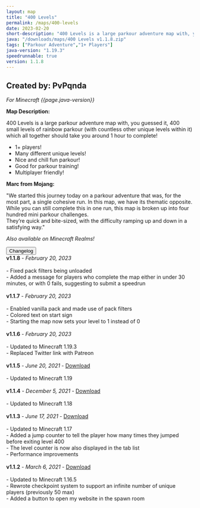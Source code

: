 ```yaml
---
layout: map
title: "400 Levels"
permalink: /maps/400-levels
date: 2023-02-20
short-description: "400 Levels is a large parkour adventure map with, you guessed it, 400 small levels of parkour!"
java: "/downloads/maps/400 Levels v1.1.8.zip"
tags: ["Parkour Adventure","1+ Players"]
java-version: "1.19.3"
speedrunnable: true
version: 1.1.8
---
```

Created by: PvPqnda
-
*For Minecraft {{page.java-version}}*

**Map Description:**

400 Levels is a large parkour adventure map with, you guessed it, 400 small levels of rainbow parkour (with countless other unique levels within it) which all together should take you around 1 hour to complete!

- 1+ players!
- Many different unique levels!
- Nice and chill fun parkour!
- Good for parkour training!
- Multiplayer friendly!

**Marc from Mojang:**

"We started this journey today on a parkour adventure that was, for the most part, a single cohesive run. 
In this map, we have its thematic opposite. While you can still complete this in one run, this map is broken up into four hundred mini parkour challenges.<br>They’re quick and bite-sized, with the difficulty ramping up and down in a satisfying way."

*Also available on Minecraft Realms!*

<div id="accordion">
  <div class="card">
        <button class="card-header mb-0 btn btn-link text-decoration-none" data-toggle="collapse" data-target="#changelog" aria-expanded="false" aria-controls="changelog" id="changelogBtn">
           Changelog
        </button>
</div>

<div id="changelog" class="collapse" aria-labelledby="changelogBtn" data-parent="#accordion">
      <div class="card-body">
<b>v1.1.8</b> - <em>February 20, 2023</em><br>
<br>
- Fixed pack filters being unloaded<br>
- Added a message for players who complete the map either in under 30 minutes, or with 0 fails, suggesting to submit a speedrun<br>
<br>
<b>v1.1.7</b> - <em>February 20, 2023</em><br>
<br>
- Enabled vanilla pack and made use of pack filters<br>
- Colored text on start sign<br>
- Starting the map now sets your level to 1 instead of 0<br>
<br>
<b>v1.1.6</b> - <em>February 20, 2023</em><br>
<br>
- Updated to Minecraft 1.19.3<br>
- Replaced Twitter link with Patreon<br>
<br>
<b>v1.1.5</b> - <em>June 20, 2021</em> - <a style="text-decoration: underline;" href="/downloads/maps/old/400 Levels v1.1.5.zip" download>Download</a><br>
<br>
- Updated to Minecraft 1.19<br>
<br>
<b>v1.1.4</b> - <em>December 5, 2021</em> - <a style="text-decoration: underline;" href="/downloads/maps/old/400 Levels v1.1.4.zip" download>Download</a><br>
<br>
- Updated to Minecraft 1.18<br>
<br>
<b>v1.1.3</b> - <em>June 17, 2021</em> - <a style="text-decoration: underline;" href="/downloads/maps/old/400 Levels v1.1.3.zip" download>Download</a><br>
<br>
- Updated to Minecraft 1.17<br>
- Added a jump counter to tell the player how many times they jumped before exiting level 400<br>
- The level counter is now also displayed in the tab list<br>
- Performance improvements<br>
<br>
<b>v1.1.2</b> - <em>March 6, 2021</em> - <a style="text-decoration: underline;" href="/downloads/maps/old/400 Levels v1.1.2.zip" download>Download</a><br>
<br>
- Updated to Minecraft 1.16.5<br>
- Rewrote checkpoint system to support an infinite number of unique players (previously 50 max)<br>
- Added a button to open my website in the spawn room<br>
      </div>
    </div>
  </div>